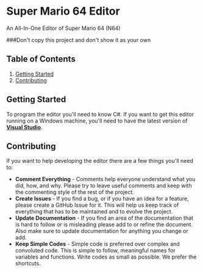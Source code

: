 Super Mario 64 Editor
=====================

An All-In-One Editor of Super Mario 64 (N64)

###Don't copy this project and don't show it as your own

Table of Contents
-----------------
1.  [Getting Started](#getting-started)
2.  [Contributing](#contributing)

Getting Started
---------------
To program the editor you'll need to know C#.
If you want to get this editor running on a Windows machine, you'll need to have the latest version of [__Visual Studio__](http://www.microsoft.com/visualstudio/).

Contributing
------------
If you want to help developing the editor there are a few things you'll need to:
*   __Comment Everything__ - Comments help everyone understand what you did, how, and why.  Please try to leave useful comments and keep with the commenting style of the rest of the project.
*   __Create Issues__ - If you find a bug, or if you have an idea for a feature, please create a GitHub Issue for it.  This will help us keep track of everything that has to be maintained and to evolve the project.
*   __Update Documentation__ - If you find an area of the documentation that is hard to follow or is misleading please add to or refine the document.  Also make sure to update documentation for anything you change or add.
*   __Keep Simple Codes__ - Simple code is preferred over complex and convoluted code.  This is simple to follow, meaningful names for variables and functions. Write codes as small as possible. We prefer the shortcuts.
